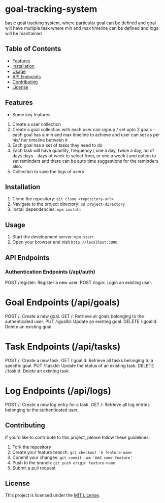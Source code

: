 # goal-tracking-system

basic goal tracking system, where particular goal can be defined and goal will have multiple task where min and max timeline can be defined and logs will be maintained

## Table of Contents

- [Features](#features)
- [Installation](#installation)
- [Usage](#usage)
- [API Endpoints](#api-endpoints)
- [Contributing](#contributing)
- [License](#license)

## Features

- Some key features.
1. Create a user collection
2. Create a goal collection with each user can signup / set upto 2 goals - each goal has a
min and max timeline to achieve and user can set as per his/ her timeline between it
3. Each goal has a set of tasks they need to do
4. Each task will have quantity, frequency ( one a day, twice a day, no of days days - days of
week to select from, or one a week ) and option to set reminders and there can be auto time
suggestions for the reminders also.
5. Collection to save the logs of users

## Installation

1. Clone the repository: `git clone <repository-url>`
2. Navigate to the project directory: `cd project-directory`
3. Install dependencies: `npm install`

## Usage

1. Start the development server: `npm start`
2. Open your browser and visit `http://localhost:3000`

## API Endpoints
### Authentication Endpoints (/api/auth)
POST /register: Register a new user.
POST /login: Login an existing user.
# Goal Endpoints (/api/goals)
POST /: Create a new goal.
GET /: Retrieve all goals belonging to the authenticated user.
PUT /:goalId: Update an existing goal.
DELETE /:goalId: Delete an existing goal.
# Task Endpoints (/api/tasks)
POST /: Create a new task.
GET /:goalId: Retrieve all tasks belonging to a specific goal.
PUT /:taskId: Update the status of an existing task.
DELETE /:taskId: Delete an existing task.
# Log Endpoints (/api/logs)
POST /: Create a new log entry for a task.
GET /: Retrieve all log entries belonging to the authenticated user.



## Contributing

If you'd like to contribute to this project, please follow these guidelines:

1. Fork the repository
2. Create your feature branch: `git checkout -b feature-name`
3. Commit your changes: `git commit -am 'Add some feature'`
4. Push to the branch: `git push origin feature-name`
5. Submit a pull request

## License

This project is licensed under the [MIT License](LICENSE).
